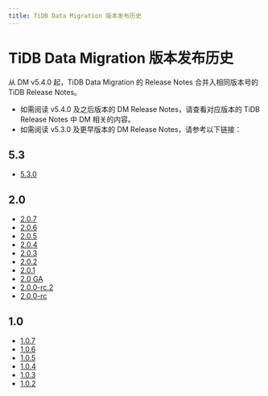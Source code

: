 ```yaml
---
title: TiDB Data Migration 版本发布历史
---
```


# TiDB Data Migration 版本发布历史

从 DM v5.4.0 起，TiDB Data Migration 的 Release Notes 合并入相同版本号的 TiDB Release Notes。

- 如需阅读 v5.4.0 及之后版本的 DM Release Notes，请查看对应版本的 TiDB Release Notes 中 DM 相关的内容。
- 如需阅读 v5.3.0 及更早版本的 DM Release Notes，请参考以下链接：

## 5.3

- [5.3.0](https://docs.pingcap.com/zh/tidb-data-migration/v5.3/5.3.0/)

## 2.0

- [2.0.7](https://docs.pingcap.com/zh/tidb-data-migration/v5.3/2.0.7/)
- [2.0.6](https://docs.pingcap.com/zh/tidb-data-migration/v5.3/2.0.6/)
- [2.0.5](https://docs.pingcap.com/zh/tidb-data-migration/v5.3/2.0.5/)
- [2.0.4](https://docs.pingcap.com/zh/tidb-data-migration/v5.3/2.0.4/)
- [2.0.3](https://docs.pingcap.com/zh/tidb-data-migration/v5.3/2.0.3/)
- [2.0.2](https://docs.pingcap.com/zh/tidb-data-migration/v5.3/2.0.2/)
- [2.0.1](https://docs.pingcap.com/zh/tidb-data-migration/v5.3/2.0.1/)
- [2.0 GA](https://docs.pingcap.com/zh/tidb-data-migration/v5.3/2.0.0-ga/)
- [2.0.0-rc.2](https://docs.pingcap.com/zh/tidb-data-migration/v5.3/2.0.0-rc.2/)
- [2.0.0-rc](https://docs.pingcap.com/zh/tidb-data-migration/v5.3/2.0.0-rc/)

## 1.0

- [1.0.7](https://docs.pingcap.com/zh/tidb-data-migration/v5.3/1.0.7/)
- [1.0.6](https://docs.pingcap.com/zh/tidb-data-migration/v5.3/1.0.6/)
- [1.0.5](https://docs.pingcap.com/zh/tidb-data-migration/v5.3/1.0.5/)
- [1.0.4](https://docs.pingcap.com/zh/tidb-data-migration/v5.3/1.0.4/)
- [1.0.3](https://docs.pingcap.com/zh/tidb-data-migration/v5.3/1.0.3/)
- [1.0.2](https://docs.pingcap.com/zh/tidb-data-migration/v5.3/1.0.2/)